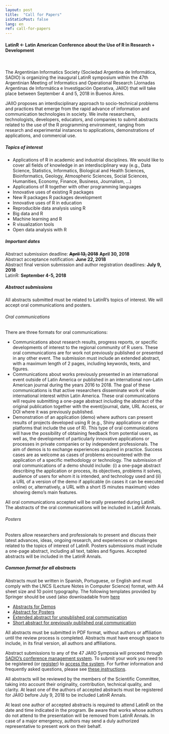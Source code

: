```yaml
---
layout: post
title:  "Call for Papers"
isStaticPost: false
lang: en
ref: call-for-papers
---
```


#### LatinR <- Latin American Conference about the Use of R in Research + Development
<br>
<br>
The Argentinian Informatics Society (Sociedad Argentina de Informática, 
SADIO) is organizing the inaugural LatinR symposium within the 47th Argentinian Meeting of Informatics and Operational Research (Jornadas Argentinas de Informática e Investigación Operativa, JAIIO) that will take place between September 4 and 5, 2018 in Buenos Aires.

JAIIO proposes an interdisciplinary approach to socio-technical problems and practices that emerge from the rapid advance of information and communication technologies in society. We invite researchers, technologists, developers, educators, and companies to submit abstracts related to the use of the R programming environment, ranging from research and experimental instances to
applications, demonstrations of applications, and commercial use. 

##### Topics of interest

* Applications of R in academic and industrial disciplines. We would like to cover all fields of knowledge in an interdisciplinary way (e.g., Data Science, Statistics, Informatics, Biological and Health Sciences, Bioinformatics, Geology, Atmospheric Sciences, Social Sciences, Humanities,
Economy, Finance, Business, Journalism, ...)
* Applications of R together with other programming languages
* Innovative uses of existing R packages
* New R packages
R packages development
* Innovative uses of R in education
* Reproducible data analysis using R
* Big data and R
* Machine learning and R
* R visualization tools
* Open data analysis with R

##### Important dates
Abstract submission deadline: ~~**April 13, 2018**~~ **April 30, 2018**   
Abstract acceptance notification: **June 22, 2018**   
Abstract final version submission and author registration deadlines: **July 9, 2018**   
LatinR: **September 4-5, 2018**   

##### Abstract submissions

All abstracts submitted must be related to LatinR’s topics of interest. We will accept oral communications and posters.

###### Oral communications
There are three formats for oral communications:

* Communications about research results, progress reports, or specific developments of interest to the regional community of R users. These oral communications are for work not previously published or presented in any other event. The submission must include an extended abstract, with a maximum length of 2 pages, including keywords, texts, and figures.
* Communications about works previously presented in an international event outside of Latin America or published in an international non-Latin American journal during the years 2016 to 2018. The goal of these communications is that active researchers disseminate work of wide international interest within Latin America. These oral communications will require submitting a one-page abstract including the abstract of the original publication together with the event/journal, date, URL Access, or DOI where it was previously published.
* Demonstration of an application (demo) where authors can present results of projects developed using R (e.g., Shiny applications or other platforms that include the use of R). This type of oral communications will have the possibility of obtaining feedback from potential users, as well as, the development of particularly innovative applications or processes in private
companies or by independent professionals. The aim of demos is to exchange experiences acquired in practice. Success cases are as welcome as cases of problems encountered with the application of a specific methodology or technology. The submission of oral communications of a demo should include: (i) a one-page abstract describing the application or process, its objectives, problems it solves, audience of users for whom it is intended, and technology used and (ii) a URL of a version of the demo if applicable (in cases it can be executed online) or, alternatively, a URL with a short (5 minutes maximum) video showing demo’s main features.

All oral communications accepted will be orally presented during LatinR. The abstracts of the oral communications will be included in LatinR Annals.

###### Posters 

Posters allow researchers and professionals to present and discuss their latest advances, ideas, ongoing research, and experiences or challenges related to the topics of interest of LatinR. Posters submissions must include a one-page abstract, including all text, tables and figures. Accepted abstracts will be included in the LatinR Annals.

##### Common format for all abstracts

Abstracts must be written in Spanish, Portuguese, or English and must comply with the LNCS (Lecture Notes in Computer Science) format, with A4 sheet size and 10 point typography. The following templates provided by Springer should be used (also downloadable from [here](http://47jaiio.sadio.org.ar/formatos)

* [Abstracts for Demos](/assets/Ejemplo_Word_Demostracion_LatinR.doc)
* [Abstract for Posters](/assets/Ejemplo_Word_Poster_LatinR.doc)
* [Extended abstract for unpublished oral communication](/assets/Ejemplo_Word_ExtendedAbstract_LatinR.doc)
* [Short abstract for previously published oral communication](/assets/Ejemplo_Word_ComunicacionOral_LatinR_2018.doc)

All abstracts must be submitted in PDF format, without authors or affiliation until the review process is completed. Abstracts must have enough space to include, in its final version, all authors and affiliations.

Abstract submissions to any of the 47 JAIIO Symposia will proceed through 
[SADIO’s conference management system](http://sgc.sadio.org.ar/sgc/index.php). To submit your work you need to be registered (or [register](http://sgc.sadio.org.ar/sgc/index.php/index/index/user/account)) to [access the system](http://sgc.sadio.org.ar/sgc/index.php/index/index/login). For further information and frequently asked questions, please see [these instructions](http://47jaiio.sadio.org.ar/index.php?q=envio-trabajos).

All abstracts will be reviewed by the members of the Scientific Committee, taking into account their originality, contribution, technical quality, and clarity. At least one of the authors of accepted abstracts must be registered for JAIIO before July 9, 2018 to be included LatinR Annals.

At least one author of accepted abstracts is required to attend LatinR on the date and time indicated in the program. Be aware that works whose authors do not attend to the presentation will be removed from LatinR Annals. In case of a major emergency, authors may send a duly authorized representative to present work on their behalf.